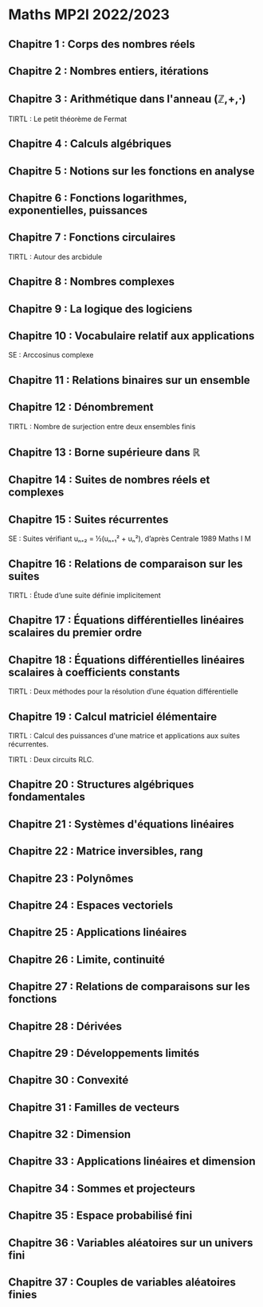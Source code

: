 # Maths MP2I 2022/2023

## Chapitre 1 : Corps des nombres réels

## Chapitre 2 : Nombres entiers, itérations

## Chapitre 3 : Arithmétique dans l'anneau (ℤ,+,⋅)

TIRTL : Le petit théorème de Fermat

## Chapitre 4 : Calculs algébriques

## Chapitre 5 : Notions sur les fonctions en analyse

## Chapitre 6 : Fonctions logarithmes, exponentielles, puissances

## Chapitre 7 : Fonctions circulaires

TIRTL : Autour des arcbidule

## Chapitre 8 : Nombres complexes

## Chapitre 9 : La logique des logiciens

## Chapitre 10 : Vocabulaire relatif aux applications

SE : Arccosinus complexe

## Chapitre 11 : Relations binaires sur un ensemble

## Chapitre 12 : Dénombrement

TIRTL : Nombre de surjection entre deux ensembles finis

## Chapitre 13 : Borne supérieure dans ℝ

## Chapitre 14 : Suites de nombres réels et complexes

## Chapitre 15 : Suites récurrentes

SE : Suites vérifiant uₙ₊₂ = ½(uₙ₊₁² + uₙ²), d’après Centrale 1989 Maths I M

## Chapitre 16 : Relations de comparaison sur les suites

TIRTL : Étude d’une suite définie implicitement

## Chapitre 17 : Équations différentielles linéaires scalaires du premier ordre

## Chapitre 18 : Équations différentielles linéaires scalaires à coefficients constants

TIRTL : Deux méthodes pour la résolution d’une équation différentielle

## Chapitre 19 : Calcul matriciel élémentaire

TIRTL : Calcul des puissances d'une matrice et applications aux suites récurrentes.

TIRTL : Deux circuits RLC.

## Chapitre 20 : Structures algébriques fondamentales

## Chapitre 21 : Systèmes d'équations linéaires

## Chapitre 22 : Matrice inversibles, rang

## Chapitre 23 : Polynômes

## Chapitre 24 : Espaces vectoriels

## Chapitre 25 : Applications linéaires

## Chapitre 26 : Limite, continuité

## Chapitre 27 : Relations de comparaisons sur les fonctions

## Chapitre 28 : Dérivées

## Chapitre 29 : Développements limités

## Chapitre 30 : Convexité

## Chapitre 31 : Familles de vecteurs

## Chapitre 32 : Dimension

## Chapitre 33 : Applications linéaires et dimension

## Chapitre 34 : Sommes et projecteurs

## Chapitre 35 : Espace probabilisé fini

## Chapitre 36 : Variables aléatoires sur un univers fini

## Chapitre 37 : Couples de variables aléatoires finies


